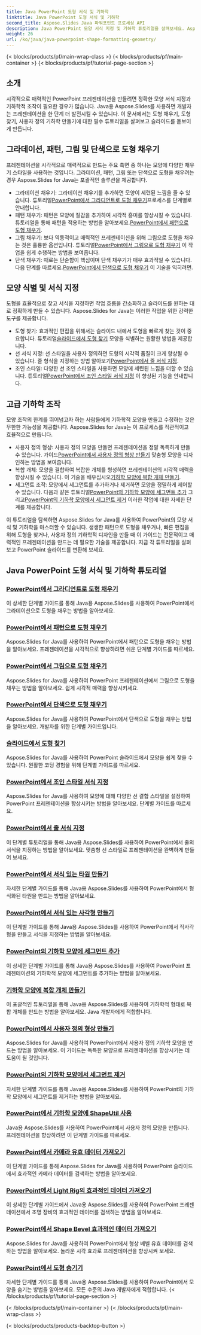 ```yaml
---
title: Java PowerPoint 도형 서식 및 기하학
linktitle: Java PowerPoint 도형 서식 및 기하학
second_title: Aspose.Slides Java 파워포인트 프로세싱 API
description: Java PowerPoint 모양 서식 지정 및 기하학 튜토리얼을 살펴보세요. Aspose.Slides for Java를 사용하여 모양을 채우고, 모양을 찾고, 사용자 정의 지오메트리를 만드는 방법을 알아보세요.
weight: 26
url: /ko/java/java-powerpoint-shape-formatting-geometry/
---
```


{< blocks/products/pf/main-wrap-class >}
{< blocks/products/pf/main-container >}
{< blocks/products/pf/tutorial-page-section >}

## 소개

시각적으로 매력적인 PowerPoint 프레젠테이션을 만들려면 정확한 모양 서식 지정과 기하학적 조작이 필요한 경우가 많습니다. Java용 Aspose.Slides를 사용하면 개발자는 프레젠테이션을 한 단계 더 발전시킬 수 있습니다. 이 문서에서는 도형 채우기, 도형 찾기, 사용자 정의 기하학 만들기에 대한 필수 튜토리얼을 살펴보고 슬라이드를 돋보이게 만듭니다.

## 그라데이션, 패턴, 그림 및 단색으로 도형 채우기

프레젠테이션을 시각적으로 매력적으로 만드는 주요 측면 중 하나는 모양에 다양한 채우기 스타일을 사용하는 것입니다. 그라데이션, 패턴, 그림 또는 단색으로 도형을 채우려는 경우 Aspose.Slides for Java는 포괄적인 솔루션을 제공합니다. 

-  그라데이션 채우기: 그라데이션 채우기를 추가하면 모양이 세련된 느낌을 줄 수 있습니다. 튜토리얼[PowerPoint에서 그라디언트로 도형 채우기](./fill-shapes-gradient-powerpoint/)프로세스를 단계별로 안내합니다.
-  패턴 채우기: 패턴은 모양에 질감을 추가하여 시각적 흥미를 향상시킬 수 있습니다. 튜토리얼을 통해 패턴을 적용하는 방법을 알아보세요.[PowerPoint에서 패턴으로 도형 채우기](./fill-shapes-pattern-powerpoint/).
-  그림 채우기: 보다 역동적이고 매력적인 프레젠테이션을 위해 그림으로 도형을 채우는 것은 훌륭한 옵션입니다. 튜토리얼[PowerPoint에서 그림으로 도형 채우기](./fill-shapes-picture-powerpoint/) 이 작업을 쉽게 수행하는 방법을 보여줍니다.
-  단색 채우기: 때로는 단순함이 핵심이며 단색 채우기가 매우 효과적일 수 있습니다. 다음 단계를 따르세요.[PowerPoint에서 단색으로 도형 채우기](./fill-shapes-solid-color-powerpoint/) 이 기술을 익히려면.

## 모양 식별 및 서식 지정

도형을 효율적으로 찾고 서식을 지정하면 작업 흐름을 간소화하고 슬라이드를 원하는 대로 정확하게 만들 수 있습니다. Aspose.Slides for Java는 이러한 작업을 위한 강력한 도구를 제공합니다.

-  도형 찾기: 효과적인 편집을 위해서는 슬라이드 내에서 도형을 빠르게 찾는 것이 중요합니다. 튜토리얼[슬라이드에서 도형 찾기](./find-shape-slide-powerpoint/) 모양을 식별하는 원활한 방법을 제공합니다.
-  선 서식 지정: 선 스타일을 사용자 정의하면 도형의 시각적 품질이 크게 향상될 수 있습니다. 줄 형식을 지정하는 방법 알아보기[PowerPoint에서 줄 서식 지정](./format-lines-powerpoint/).
-  조인 스타일: 다양한 선 조인 스타일을 사용하면 모양에 세련된 느낌을 더할 수 있습니다. 튜토리얼[PowerPoint에서 조인 스타일 서식 지정](./format-join-styles-powerpoint/) 이 향상된 기능을 안내합니다.

## 고급 기하학 조작

모양 조작의 한계를 뛰어넘고자 하는 사람들에게 기하학적 모양을 만들고 수정하는 것은 무한한 가능성을 제공합니다. Aspose.Slides for Java는 이 프로세스를 직관적이고 효율적으로 만듭니다.

-  사용자 정의 형상: 사용자 정의 모양을 만들면 프레젠테이션을 정말 독특하게 만들 수 있습니다. 가이드[PowerPoint에서 사용자 정의 형상 만들기](./create-custom-geometry-powerpoint/) 맞춤형 모양을 디자인하는 방법을 보여줍니다.
-  복합 개체: 모양을 결합하여 복잡한 개체를 형성하면 프레젠테이션의 시각적 매력을 향상시킬 수 있습니다. 이 기술을 배우십시오[기하학 모양에 복합 개체 만들기](./create-composite-objects-geometry-shapes-powerpoint/).
-  세그먼트 조작: 모양에서 세그먼트를 추가하거나 제거하면 모양을 정밀하게 제어할 수 있습니다. 다음과 같은 튜토리얼[PowerPoint의 기하학 모양에 세그먼트 추가](./add-segment-geometry-shape-powerpoint/) 그리고[PowerPoint의 기하학 모양에서 세그먼트 제거](./remove-segment-geometry-shape-powerpoint/) 이러한 작업에 대한 자세한 단계를 제공합니다.

이 튜토리얼을 탐색하면 Aspose.Slides for Java를 사용하여 PowerPoint의 모양 서식 및 기하학을 마스터할 수 있습니다. 생생한 패턴으로 도형을 채우거나, 빠른 편집을 위해 도형을 찾거나, 사용자 정의 기하학적 디자인을 만들 때 이 가이드는 전문적이고 매력적인 프레젠테이션을 만드는 데 필요한 기술을 제공합니다. 지금 각 튜토리얼을 살펴보고 PowerPoint 슬라이드를 변환해 보세요.
## Java PowerPoint 도형 서식 및 기하학 튜토리얼
### [PowerPoint에서 그라디언트로 도형 채우기](./fill-shapes-gradient-powerpoint/)
이 상세한 단계별 가이드를 통해 Java용 Aspose.Slides를 사용하여 PowerPoint에서 그라데이션으로 도형을 채우는 방법을 알아보세요.
### [PowerPoint에서 패턴으로 도형 채우기](./fill-shapes-pattern-powerpoint/)
Aspose.Slides for Java를 사용하여 PowerPoint에서 패턴으로 도형을 채우는 방법을 알아보세요. 프레젠테이션을 시각적으로 향상하려면 쉬운 단계별 가이드를 따르세요.
### [PowerPoint에서 그림으로 도형 채우기](./fill-shapes-picture-powerpoint/)
Aspose.Slides for Java를 사용하여 PowerPoint 프레젠테이션에서 그림으로 도형을 채우는 방법을 알아보세요. 쉽게 시각적 매력을 향상시키세요.
### [PowerPoint에서 단색으로 도형 채우기](./fill-shapes-solid-color-powerpoint/)
Aspose.Slides for Java를 사용하여 PowerPoint에서 단색으로 도형을 채우는 방법을 알아보세요. 개발자를 위한 단계별 가이드입니다.
### [슬라이드에서 도형 찾기](./find-shape-slide-powerpoint/)
Aspose.Slides for Java를 사용하여 PowerPoint 슬라이드에서 모양을 쉽게 찾을 수 있습니다. 원활한 코딩 경험을 위해 단계별 가이드를 따르세요.
### [PowerPoint에서 조인 스타일 서식 지정](./format-join-styles-powerpoint/)
Aspose.Slides for Java를 사용하여 모양에 대해 다양한 선 결합 스타일을 설정하여 PowerPoint 프레젠테이션을 향상시키는 방법을 알아보세요. 단계별 가이드를 따르세요.
### [PowerPoint에서 줄 서식 지정](./format-lines-powerpoint/)
이 단계별 튜토리얼을 통해 Java용 Aspose.Slides를 사용하여 PowerPoint에서 줄의 서식을 지정하는 방법을 알아보세요. 맞춤형 선 스타일로 프레젠테이션을 완벽하게 만들어 보세요.
### [PowerPoint에서 서식 있는 타원 만들기](./create-formatted-ellipse-powerpoint/)
자세한 단계별 가이드를 통해 Java용 Aspose.Slides를 사용하여 PowerPoint에서 형식화된 타원을 만드는 방법을 알아보세요.
### [PowerPoint에서 서식 있는 사각형 만들기](./create-formatted-rectangle-powerpoint/)
이 단계별 가이드를 통해 Java용 Aspose.Slides를 사용하여 PowerPoint에서 직사각형을 만들고 서식을 지정하는 방법을 알아보세요.
### [PowerPoint의 기하학 모양에 세그먼트 추가](./add-segment-geometry-shape-powerpoint/)
이 상세한 단계별 가이드를 통해 Java용 Aspose.Slides를 사용하여 PowerPoint 프레젠테이션의 기하학적 모양에 세그먼트를 추가하는 방법을 알아보세요.
### [기하학 모양에 복합 개체 만들기](./create-composite-objects-geometry-shapes-powerpoint/)
이 포괄적인 튜토리얼을 통해 Java용 Aspose.Slides를 사용하여 기하학적 형태로 복합 개체를 만드는 방법을 알아보세요. Java 개발자에게 적합합니다.
### [PowerPoint에서 사용자 정의 형상 만들기](./create-custom-geometry-powerpoint/)
Aspose.Slides for Java를 사용하여 PowerPoint에서 사용자 정의 기하학 모양을 만드는 방법을 알아보세요. 이 가이드는 독특한 모양으로 프레젠테이션을 향상시키는 데 도움이 될 것입니다.
### [PowerPoint의 기하학 모양에서 세그먼트 제거](./remove-segment-geometry-shape-powerpoint/)
자세한 단계별 가이드를 통해 Java용 Aspose.Slides를 사용하여 PowerPoint의 기하학 모양에서 세그먼트를 제거하는 방법을 알아보세요.
### [PowerPoint에서 기하학 모양에 ShapeUtil 사용](./use-shapeutil-geometry-shape-powerpoint/)
Java용 Aspose.Slides를 사용하여 PowerPoint에서 사용자 정의 모양을 만듭니다. 프레젠테이션을 향상하려면 이 단계별 가이드를 따르세요.
### [PowerPoint에서 카메라 유효 데이터 가져오기](./get-camera-effective-data-powerpoint/)
이 단계별 가이드를 통해 Aspose.Slides for Java를 사용하여 PowerPoint 슬라이드에서 효과적인 카메라 데이터를 검색하는 방법을 알아보세요.
### [PowerPoint에서 Light Rig의 효과적인 데이터 가져오기](./get-light-rig-effective-data-powerpoint/)
이 상세한 단계별 가이드에서 Java용 Aspose.Slides를 사용하여 PowerPoint 프레젠테이션에서 조명 장비의 효과적인 데이터를 검색하는 방법을 알아보세요.
### [PowerPoint에서 Shape Bevel 효과적인 데이터 가져오기](./get-shape-bevel-effective-data-powerpoint/)
Aspose.Slides for Java를 사용하여 PowerPoint에서 형상 베벨 유효 데이터를 검색하는 방법을 알아보세요. 놀라운 시각 효과로 프레젠테이션을 향상시켜 보세요.
### [PowerPoint에서 도형 숨기기](./hide-shapes-powerpoint/)
자세한 단계별 가이드를 통해 Java용 Aspose.Slides를 사용하여 PowerPoint에서 모양을 숨기는 방법을 알아보세요. 모든 수준의 Java 개발자에게 적합합니다.
{< /blocks/products/pf/tutorial-page-section >}

{< /blocks/products/pf/main-container >}
{< /blocks/products/pf/main-wrap-class >}

{< blocks/products/products-backtop-button >}
